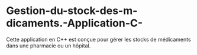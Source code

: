 # Gestion-du-stock-des-m-dicaments.-Application-C-
Cette application en C++ est conçue pour gérer les stocks de médicaments dans une pharmacie ou un hôpital. 
